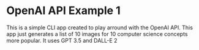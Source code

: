 # OpenAI API Example 1
This is a simple CLI app created to play arround with the OpenAI API. This app just generates a list of 10 images for 10 computer science concepts more popular. It uses GPT 3.5 and DALL-E 2
